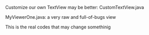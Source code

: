 Customize our own TextView may be better: CustomTextView.java

MyViewerOne.java: a very raw and full-of-bugs view

This is the real codes that may change somethinig
